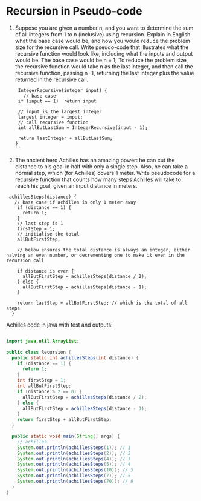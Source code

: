 # Recursion in Pseudo-code

1. Suppose you are given a number n, and you want to determine the sum of all integers from 1 to n (inclusive) using recursion. Explain in English what the base case would be, and how you would reduce the problem size for the recursive call. Write pseudo-code that illustrates what the recursive function would look like, including what the inputs and output would be.
   The base case would be n = 1;
   To reduce the problem size, the recursive function would take n as the last integer, and then call the recursive function, passing n -1, returning the last integer plus the value returned in the recursive call.

   ```
    IntegerRecursive(integer input) {
      // base case
    if (input == 1)  return input

    // input is the largest integer
    largest integer = input;
    // call recursive function
    int allButLastSum = IntegerRecursive(input - 1);

    return lastInteger + allButLastSum;
   }
   ``

   ```

2. The ancient hero Achilles has an amazing power: he can cut the distance to his goal in half with only a single step. Also, he can take a normal step, which (for Achilles) covers 1 meter. Write pseudocode for a recursive function that counts how many steps Achilles will take to reach his goal, given an input distance in meters.

```
 achillesSteps(distance) {
   // base case if achilles is only 1 meter away
    if (distance == 1) {
      return 1;
    }
    // last step is 1
    firstStep = 1;
    // initialise the total
    allButFirstStep;

    // below ensures the total distance is always an integer, either halving an even number, or decrementing one to make it even in the recursion call

    if distance is even {
      allButFirstStep = achillesSteps(distance / 2);
    } else {
      allButFirstStep = achillesSteps(distance - 1);
    }

    return lastStep + allButFirstStep; // which is the total of all steps
  }
```

Achilles code in java with test and outputs:

```java

import java.util.ArrayList;

public class Recursion {
  public static int achillesSteps(int distance) {
    if (distance == 1) {
      return 1;
    }
    int firstStep = 1;
    int allButFirstStep;
    if (distance % 2 == 0) {
      allButFirstStep = achillesSteps(distance / 2);
    } else {
      allButFirstStep = achillesSteps(distance - 1);
    }
    return firstStep + allButFirstStep;
  }

  public static void main(String[] args) {
    // achilles
    System.out.println(achillesSteps(1)); // 1
    System.out.println(achillesSteps(2)); // 2
    System.out.println(achillesSteps(4)); // 3
    System.out.println(achillesSteps(5)); // 4
    System.out.println(achillesSteps(10)); // 5
    System.out.println(achillesSteps(7)); // 5
    System.out.println(achillesSteps(70)); // 9
  }
}

```

